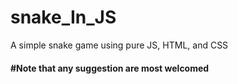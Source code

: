 # snake_In_JS
A simple snake game using pure JS, HTML, and CSS

#### #Note that any suggestion are most welcomed

